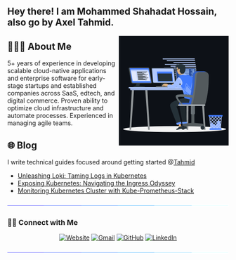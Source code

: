 ## Hey there! I am Mohammed Shahadat Hossain, also go by Axel Tahmid.

<img align='right' src="coding.gif" width="250">


## 👨🏻‍💻 About Me

5+ years of experience in developing scalable cloud-native applications and enterprise software for early-stage startups and established companies across SaaS, edtech, and digital commerce. Proven ability to optimize cloud infrastructure and automate processes. Experienced in managing agile teams.

## 🌐 Blog

I write technical guides focused around getting started @[Tahmid](https://tahmid.org)

- [Unleashing Loki: Taming Logs in Kubernetes](https://tahmid.org/k8s/loki-log-explorer)
- [Exposing Kubernetes: Navigating the Ingress Odyssey](https://tahmid.org/k8s/ingress-nginx)
- [Monitoring Kubernetes Cluster with Kube-Prometheus-Stack](https://tahmid.org/k8s/kube-prom-stack)

<a href="https://www.youtube.com/watch?v=dQw4w9WgXcQ"><img src="colorbar.gif"></a>

### 🤝🏻 Connect with Me

<p align="center">
  	<a href="https://blog.tahmid.org"><img src="https://img.icons8.com/bubbles/50/000000/web.png" alt="Website"/></a>
	<a href="mailto:axel.tahmid@gmail.com"><img src="https://img.icons8.com/bubbles/50/000000/gmail.png" alt="Gmail"/></a>
	<a href="https://github.com/AxelTahmid"><img src="https://img.icons8.com/bubbles/50/000000/github.png" alt="GitHub"/></a>
	<a href="https://www.linkedin.com/in/axel-tahmid/"><img src="https://img.icons8.com/bubbles/50/000000/linkedin.png" alt="LinkedIn"/></a>
</p>

<a href="https://www.youtube.com/watch?v=dQw4w9WgXcQ"><img src="colorbar.gif"></a>
